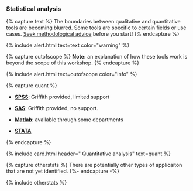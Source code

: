 ### Statistical analysis

{% capture text %}
The boundaries between qualitative and quantitative tools are becoming blurred. Some tools are specific to certain fields or use cases. [Seek methodological advice](https://www.griffith.edu.au/research/research-services/researcher-education-development/statistical-advice) before you start!
    {% endcapture %}

{% include alert.html text=text color="warning" %}


{% capture outofscope %}
**Note:** an explanation of how these tools work is beyond the scope of this workshop.
{% endcapture %}

{% include alert.html text=outofscope color="info" %}

{% capture quant %}
 - **[SPSS](https://www.griffith.edu.au/student-computing/available-software)**: Griffith provided, limited support

  - **[SAS](https://www.griffith.edu.au/student-computing/available-software)**: Griffith provided, no support.

 - **[Matlab](https://www.mathworks.com/products/matlab.html)**: available through some departments

 - **[STATA](https://www.stata.com/)**
 
 {% endcapture %}

{% include card.html header="<i class='fas fa-sort-amount-down'></i> Quantitative analysis" text=quant %}

{% capture otherstats %}
There are potentially other types of applicaiton that are not yet identified. 
{%- endcapture -%}

{% include otherstats %}
